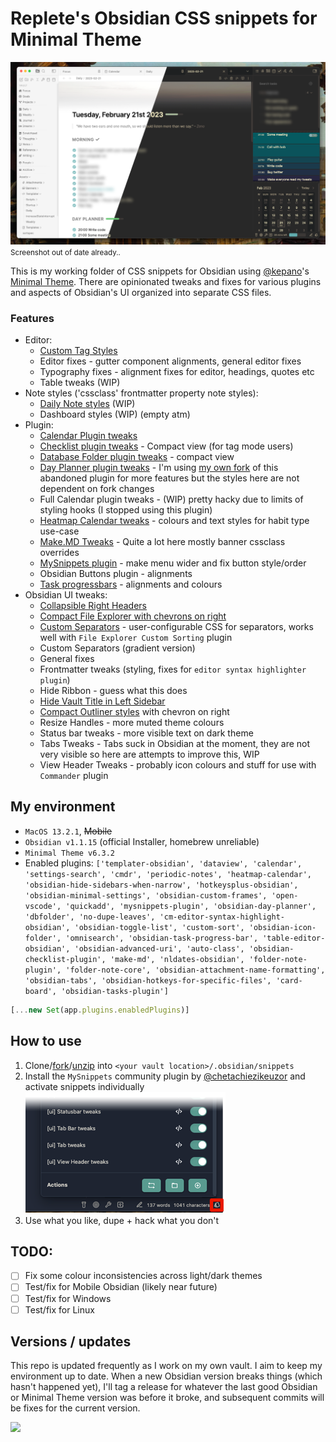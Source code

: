 # Replete's Obsidian CSS snippets for Minimal Theme

![Screenshot](_screenshot.png)
<small>Screenshot out of date already..</small>

This is my working folder of CSS snippets for Obsidian using [@kepano](https://github.com/kepan)'s [Minimal Theme](https://github.com/kepano/obsidian-minimal). There are opinionated tweaks and fixes for various plugins and aspects of Obsidian's UI organized into separate CSS files.

### Features
- Editor:
    - [Custom Tag Styles](https://i.imgur.com/RX0aYtI.png)
    - Editor fixes - gutter component alignments, general editor fixes
    - Typography fixes - alignment fixes for editor, headings, quotes etc
    - Table tweaks (WIP)
- Note styles ('cssclass' frontmatter property note styles):
    - [Daily Note styles](https://i.imgur.com/R28YXn9.png) (WIP)
    - Dashboard styles (WIP) (empty atm)
- Plugin:
    - [Calendar Plugin tweaks](https://i.imgur.com/1Jrvkbl.png)
    - [Checklist plugin tweaks](https://i.imgur.com/51Lvbbh.png) - Compact view (for tag mode users)
    - [Database Folder plugin tweaks](https://i.imgur.com/G4TfL3w.png) - compact view
    - [Day Planner plugin tweaks](https://i.imgur.com/xFdbIwe.gif) - I'm using [my own fork](https://github.com/replete/obsidian-day-planner) of this abandoned plugin for more features but the styles here are not dependent on fork changes
    - Full Calendar plugin tweaks - (WIP) pretty hacky due to limits of styling hooks (I stopped using this plugin)
    - [Heatmap Calendar tweaks](https://i.imgur.com/ndvRLIC.png) - colours and text styles for habit type use-case
    - [Make.MD Tweaks](https://i.imgur.com/bn5bfMS.gif) - Quite a lot here mostly banner cssclass overrides
    - [MySnippets plugin](https://i.imgur.com/5E0LyO0.png) - make menu wider and fix button style/order
    - Obsidian Buttons plugin - alignments
    - [Task progressbars](https://i.imgur.com/eCGkkVD.png) - alignments and colours
- Obsidian UI tweaks:
    - [Collapsible Right Headers](https://i.imgur.com/xFdbIwe.gif)
    - [Compact File Explorer with chevrons on right](https://i.imgur.com/9Kizq2q.png)
    - [Custom Separators](https://i.imgur.com/9Kizq2q.png) - user-configurable CSS for separators, works well with `File Explorer Custom Sorting` plugin
    - Custom Separators (gradient version)
    - General fixes
    - Frontmatter tweaks (styling, fixes for `editor syntax highlighter plugin`)
    - Hide Ribbon - guess what this does
    - [Hide Vault Title in Left Sidebar](https://i.imgur.com/LU98mhD.png)
    - [Compact Outliner styles](https://i.imgur.com/RgTxA7s.png) with chevron on right
    - Resize Handles - more muted theme colours
    - Status bar tweaks - more visible text on dark theme 
    - Tabs Tweaks - Tabs suck in Obsidian at the moment, they are not very visible so here are attempts to improve this, WIP
    - View Header Tweaks - probably icon colours and stuff for use with `Commander` plugin

## My environment


- `MacOS 13.2.1`, ~~Mobile~~ 
- `Obsidian v1.1.15` (official Installer, homebrew unreliable)
- `Minimal Theme v6.3.2`
- Enabled plugins: `['templater-obsidian', 'dataview', 'calendar', 'settings-search', 'cmdr', 'periodic-notes', 'heatmap-calendar', 'obsidian-hide-sidebars-when-narrow', 'hotkeysplus-obsidian', 'obsidian-minimal-settings', 'obsidian-custom-frames', 'open-vscode', 'quickadd', 'mysnippets-plugin', 'obsidian-day-planner', 'dbfolder', 'no-dupe-leaves', 'cm-editor-syntax-highlight-obsidian', 'obsidian-toggle-list', 'custom-sort', 'obsidian-icon-folder', 'omnisearch', 'obsidian-task-progress-bar', 'table-editor-obsidian', 'obsidian-advanced-uri', 'auto-class', 'obsidian-checklist-plugin', 'make-md', 'nldates-obsidian', 'folder-note-plugin', 'folder-note-core', 'obsidian-attachment-name-formatting', 'obsidian-tabs', 'obsidian-hotkeys-for-specific-files', 'card-board', 'obsidian-tasks-plugin']`
```js
[...new Set(app.plugins.enabledPlugins)]
```

## How to use

1. Clone/[fork](https://github.com/replete/obsidian-minimal-theme-css-snippets/fork)/[unzip](https://github.com/replete/obsidian-minimal-theme-css-snippets/archive/refs/heads/main.zip) into `<your vault location>/.obsidian/snippets` 
2. Install the `MySnippets` community plugin by [@chetachiezikeuzor](https://github.com/chetachiezikeuzor) and activate snippets individually
![MySnippets plugin screenshot](_mysnippets-screenshot.png)
3. Use what you like, dupe + hack what you don't

## TODO:
- [ ] Fix some colour inconsistencies across light/dark themes
- [ ] Test/fix for Mobile Obsidian (likely near future)
- [ ] Test/fix for Windows
- [ ] Test/fix for Linux

## Versions / updates

This repo is updated frequently as I work on my own vault. I aim to keep my environment up to date. When a new Obsidian version breaks things (which hasn't happened yet), I'll tag a release for whatever the last good Obsidian or Minimal Theme version was before it broke, and subsequent commits will be fixes for the current version.

<a href="https://www.buymeacoffee.com/replete"><img src="https://img.buymeacoffee.com/button-api/?text=Buy me a coffee&emoji=&slug=replete&button_colour=6a8695&font_colour=ffffff&font_family=Poppins&outline_colour=000000&coffee_colour=FFDD00"></a>